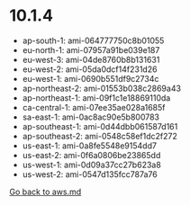 
 # 10.1.4
- ap-south-1: ami-064777750c8b01055
- eu-north-1: ami-07957a91be039e187
- eu-west-3: ami-04de8760b8b131631
- eu-west-2: ami-05da0dcf14f231d26
- eu-west-1: ami-0690b551df9c2734c
- ap-northeast-2: ami-01553b038c2869a43
- ap-northeast-1: ami-09f1c1e18869110da
- ca-central-1: ami-07ee35ae028a1685f
- sa-east-1: ami-0ac8ac90e5b800783
- ap-southeast-1: ami-0d44dbb061587d161
- ap-southeast-2: ami-0548c58ef1dc2f272
- us-east-1: ami-0a8fe5548e9154dd7
- us-east-2: ami-0f6a0806be23865dd
- us-west-1: ami-0d09a37cc27b623a8
- us-west-2: ami-0547d135fcc787a76

[Go back to aws.md](../../aws.md) 
